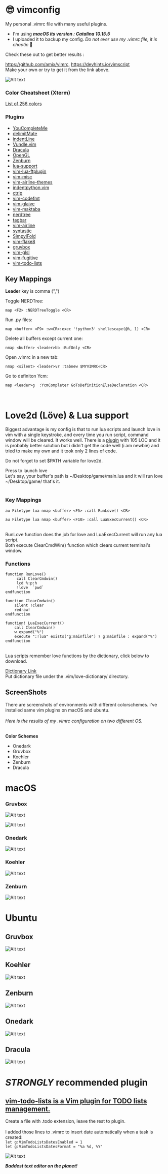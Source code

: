# :sunglasses:	 vimconfig 
My personal .vimrc file with many useful plugins. <br>
 * I'm using _**macOS its version : Catalina 10.15.5**_ <br>
 * I uploaded it to backup my config. _Do not ever use my .vimrc file, it is chaotic_ :exploding_head:	

Check these out to get better results : <br> 

https://github.com/amix/vimrc,
https://devhints.io/vimscript <br>
Make your own or try to get it from the link above.

![Alt text](pngs/macOS/main/Screen%20Shot%20Unity%20C%23%20at%20Latest%20.png
"vim-unity-c#-main")


### Color Cheatsheet (Xterm)
[List of 256 colors](https://jonasjacek.github.io/colors/) <br>

###  Plugins 

* [YouCompleteMe](https://github.com/ycm-core/YouCompleteMe) <br> 
* [delimitMate](https://github.com/Raimondi/delimitMate) <br>
* [indentLine](https://github.com/Yggdroot/indentLine) <br>
* [Vundle.vim](https://github.com/VundleVim/Vundle.vim) <br>
* [Dracula](https://github.com/dracula/vim)
* [OpenGL](https://github.com/beyondmarc/opengl.vim)
* [Zenburn](https://github.com/jnurmine/Zenburn)
* [lua-support](https://github.com/wolfgangmehner/lua-support)
* [vim-lua-ftplugin](https://github.com/xolox/vim-lua-ftplugin)
* [vim-misc](https://github.com/xolox/vim-misc)
* [vim-airline-themes](https://github.com/vim-airline/vim-airline-themes)
* [indentpython.vim](https://github.com/vim-scripts/indentpython.vim)
* [ctrlp](https://github.com/kien/ctrlp.vim)
* [vim-codefmt](https://github.com/google/vim-codefmt) <br>
* [vim-glaive](https://github.com/google/vim-glaive) <br>
* [vim-maktaba](https://github.com/google/vim-maktaba) <br>
* [nerdtree](https://github.com/preservim/nerdtree) <br>
* [tagbar](https://github.com/majutsushi/tagbar) <br>
* [vim-airline](https://github.com/vim-airline/vim-airline) <br>
* [syntastic](https://github.com/vim-airline/vim-airline) <br>
* [SimpylFold](https://github.com/tmhedberg/SimpylFold) <br>
* [vim-flake8](https://github.com/nvie/vim-flake8) <br>
* [gruvbox](https://github.com/morhetz/gruvbox) <br>
* [vim-glsl](https://github.com/tikhomirov/vim-glsl) <br>
* [vim-fugitive](https://github.com/tpope/vim-fugitive) <br>
* [vim-todo-lists](https://github.com/aserebryakov/vim-todo-lists) <br>
  
## Key Mappings
**Leader** key is comma (",")

<F2> Toggle NERDTree: <br>
```vim
map <F2> :NERDTreeToggle <CR>
```
  
<F9> Run .py files: <br>
```vim
map <buffer> <F9> :w<CR>:exec '!python3' shellescape(@%, 1) <CR>
```

Delete all buffers except current one: <br>
```vim
nmap <buffer> <leader>bb :BufOnly <CR>
```

Open .vimrc in a new tab: <br>
```vim
nmap <silent> <leader>vr :tabnew $MYVIMRC<CR>
```

Go to definiton Ycm:
```vim 
map <leader>g  :YcmCompleter GoToDefinitionElseDeclaration <CR>
```

<br>

# Love2d (Löve) & Lua support
Biggest advantage is my config is that to run lua scripts and launch love in vim with a single keystroke, and 
every time you run script, command window will be cleared. It works well.
There is a [plugin](https://gist.github.com/davisdude/0f46c9c00917fc5c53bb) with 105 LOC
and it is probably better solution but i didn't get the code well (i am newbie) 
and tried to make my own and it took only 2 lines of code. 

Do not forget to set $PATH variable for love2d.

Press <F5> to launch love <br>
Let's say, your buffer's path is ~/Desktop/game/main.lua
and it will run love ~/Desktop/game/ 
that's it.
 <br>
  <br>

### Key Mappings

```vim
au Filetype lua nmap <buffer> <F5> :call RunLove() <CR>
``` 
```vim
au Filetype lua nmap <buffer> <F10> :call LuaExecCurrent() <CR>
``` 

<br> RunLove function does the job for love and LuaExecCurrent will run any lua script. <br>
 Both execute ClearCmdWin() function which clears current terminal's window.

### Functions
```vim
function RunLove()
     call ClearCmdwin()
     lcd %:p:h
     !love  `pwd` 
endfunction
```
```vim
function ClearCmdwin()
    silent !clear
    redraw!
endfunction
```
```vim
function! LuaExecCurrent()
    call ClearCmdwin() 
    w expand("%")
    execute ":!lua" exists("g:mainfile") ? g:mainfile : expand("%")
endfunction

```
<br>Lua scripts remember love functions by the dictionary, click below to download. <br>

[Dictionary Link](https://raw.githubusercontent.com/josefnpat/dotfiles/master/config/vim/vim/love-dictionary/love.dict)
<br>
Put dictionary file under the .vim/love-dictionary/ directory.

## ScreenShots

There are screenshots of environments with different colorschemes. I've installed same vim plugins on macOS and ubuntu. <br>
<br> *Here is the results of my .vimrc configuration on two different OS.*

<br> **Color Schemes** <br>
* Onedark
* Gruvbox
* Koehler
* Zenburn
* Dracula

# macOS

### Gruvbox

 ![Alt text](pngs/macOS/Screen%20Shot%20Gruvbox%20Single%202020-06-27%20at%20Latest.png
 "vim-gruvbox-single")

 ![Alt text](pngs/macOS/Screen%20Shot%20Gruvbox%20Split%20Windows%202020-06-27%20at%20Latest.png 
 "vim-gruvbox-splitw")

### Onedark

![Alt text](pngs/macOS/Screen%20Shot%20OneDark%20Single(VISUAL)%202020%20at%20Latest.png
 "vim-onedark-single")

### Koehler
 
 ![Alt text](pngs/macOS/Screen%20Shot%20Koehler%20Single%20Latest%20at%20Latest.png
 "vim-koehler-single")

### Zenburn

![Alt text](pngs/macOS/Screen%20Shot%20Zenburn%20Single%202020-06-27%20at%20Latest.png
"vim-zenburn-single")

# Ubuntu

## Gruvbox

![Alt text](pngs/ubuntu/Screenshot%20from%20linux(0).png
"linux0")

## Koehler

![Alt text](pngs/ubuntu/Screenshot%20from%20linux(1).png
"linux0")

## Zenburn

![Alt text](pngs/ubuntu/Screenshot%20from%20linux(2).png
"linux0")

## Onedark
![Alt text](pngs/ubuntu/Screenshot%20from%20linux(3).png
"linux0")

## Dracula
![Alt text](pngs/ubuntu/Screenshot%20from%20linux(4).png
"linux0")


# *STRONGLY* recommended plugin 
##  [vim-todo-lists is a Vim plugin for TODO lists management.](https://github.com/aserebryakov/vim-todo-lists)
Create a file with .todo extension, leave the rest to plugin. <br>
<br>I added those lines to .vimrc to insert date automatically when a task is created:<br>
`let g:VimTodoListsDatesEnabled = 1` <br>
`let g:VimTodoListsDatesFormat = "%a %d, %Y"`

![Alt text](pngs/macOS/main/Screen%20Shot%20todo%20at%20Latest.png
"vim-todo-main")

***Baddest text editor on the planet!***

